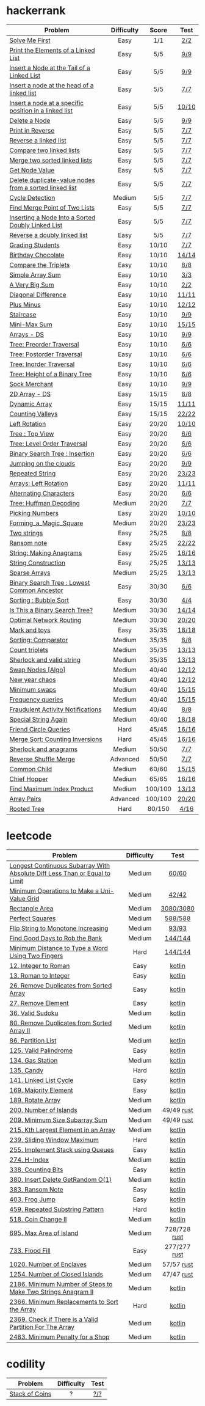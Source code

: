 # hackerrank

| Problem                                                                                                                                                | Difficulty |  Score  |                                                                                Test                                                                                |
|--------------------------------------------------------------------------------------------------------------------------------------------------------|:----------:|:-------:|:------------------------------------------------------------------------------------------------------------------------------------------------------------------:|
| [Solve Me First](https://www.hackerrank.com/challenges/solve-me-first)                                                                                 |    Easy    |   1/1   |                           [2/2](https://github.com/thaihuynhxyz/challenges/tree/master/src/hacker_rank/algorithms/warmup/solve_me_first)                           |
| [Print the Elements of a Linked List](https://www.hackerrank.com/challenges/print-the-elements-of-a-linked-list)                                       |    Easy    |   5/5   |           [9/9](https://github.com/thaihuynhxyz/challenges/tree/master/src/hacker_rank/data_structures/linked_lists/print_the_elements_of_a_linked_list)           |
| [Insert a Node at the Tail of a Linked List](https://www.hackerrank.com/challenges/insert-a-node-at-the-tail-of-a-linked-list)                         |    Easy    |   5/5   |       [9/9](https://github.com/thaihuynhxyz/challenges/tree/master/src/hacker_rank/data_structures/linked_lists/insert_a_node_at_the_tail_of_a_linked_list)        |
| [Insert a node at the head of a linked list](https://www.hackerrank.com/challenges/insert-a-node-at-the-head-of-a-linked-list)                         |    Easy    |   5/5   |       [7/7](https://github.com/thaihuynhxyz/challenges/tree/master/src/hacker_rank/data_structures/linked_lists/insert_a_node_at_the_head_of_a_linked_list)        |
| [Insert a node at a specific position in a linked list](https://hackerrank.com/challenges/insert-a-node-at-a-specific-position-in-a-linked-list)       |    Easy    |   5/5   | [10/10](https://github.com/thaihuynhxyz/challenges/tree/master/src/hacker_rank/data_structures/linked_lists/insert_a_node_at_a_specific_position_in_a_linked_list) |
| [Delete a Node](https://hackerrank.com/challenges/delete-a-node-from-a-linked-list)                                                                    |    Easy    |   5/5   |                      [9/9](https://github.com/thaihuynhxyz/challenges/tree/master/src/hacker_rank/data_structures/linked_lists/delete_a_node)                      |
| [Print in Reverse](https://www.hackerrank.com/challenges/print-the-elements-of-a-linked-list-in-reverse)                                               |    Easy    |   5/5   |                    [7/7](https://github.com/thaihuynhxyz/challenges/tree/master/src/hacker_rank/data_structures/linked_lists/print_in_reverse)                     |
| [Reverse a linked list](https://www.hackerrank.com/challenges/reverse-a-linked-list)                                                                   |    Easy    |   5/5   |                  [7/7](https://github.com/thaihuynhxyz/challenges/tree/master/src/hacker_rank/data_structures/linked_lists/reverse_a_linked_list)                  |
| [Compare two linked lists](https://www.hackerrank.com/challenges/compare-two-linked-lists)                                                             |    Easy    |   5/5   |                [7/7](https://github.com/thaihuynhxyz/challenges/tree/master/src/hacker_rank/data_structures/linked_lists/compare_two_linked_lists)                 |
| [Merge two sorted linked lists](https://www.hackerrank.com/challenges/merge-two-sorted-linked-lists)                                                   |    Easy    |   5/5   |              [7/7](https://github.com/thaihuynhxyz/challenges/tree/master/src/hacker_rank/data_structures/linked_lists/merge_two_sorted_linked_lists)              |
| [Get Node Value](https://www.hackerrank.com/challenges/get-the-value-of-the-node-at-a-specific-position-from-the-tail)                                 |    Easy    |   5/5   |                     [7/7](https://github.com/thaihuynhxyz/challenges/tree/master/src/hacker_rank/data_structures/linked_lists/get_node_value)                      |
| [Delete duplicate-value nodes from a sorted linked list](https://www.hackerrank.com/challenges/delete-duplicate-value-nodes-from-a-sorted-linked-list) |    Easy    |   5/5   | [7/7](https://github.com/thaihuynhxyz/challenges/tree/master/src/hacker_rank/data_structures/linked_lists/delete_duplicate_value_nodes_from_a_sorted_linked_list)  |
| [Cycle Detection](https://www.hackerrank.com/challenges/detect-whether-a-linked-list-contains-a-cycle)                                                 |   Medium   |   5/5   |                     [7/7](https://github.com/thaihuynhxyz/challenges/tree/master/src/hacker_rank/data_structures/linked_lists/cycle_detection)                     |
| [Find Merge Point of Two Lists](https://www.hackerrank.com/challenges/find-the-merge-point-of-two-joined-linked-lists)                                 |    Easy    |   5/5   |              [7/7](https://github.com/thaihuynhxyz/challenges/tree/master/src/hacker_rank/data_structures/linked_lists/find_merge_point_of_two_lists)              |
| [Inserting a Node Into a Sorted Doubly Linked List](https://www.hackerrank.com/challenges/insert-a-node-into-a-sorted-doubly-linked-list)              |    Easy    |   5/5   |    [7/7](https://github.com/thaihuynhxyz/challenges/tree/master/src/hacker_rank/data_structures/linked_lists/inserting_a_node_into_a_sorted_doubly_linked_list)    |
| [Reverse a doubly linked list](https://www.hackerrank.com/challenges/reverse-a-doubly-linked-list)                                                     |    Easy    |   5/5   |              [7/7](https://github.com/thaihuynhxyz/challenges/tree/master/src/hacker_rank/data_structures/linked_lists/reverse_a_doubly_linked_list)               |
| [Grading Students](https://www.hackerrank.com/challenges/grading)                                                                                      |    Easy    |  10/10  |                      [7/7](https://github.com/thaihuynhxyz/challenges/tree/master/src/hacker_rank/algorithms/implementation/grading_students)                      |
| [Birthday Chocolate](https://www.hackerrank.com/challenges/the-birthday-bar)                                                                           |    Easy    |  10/10  |                    [14/14](https://github.com/thaihuynhxyz/challenges/tree/master/src/hacker_rank/algorithms/implementation/birthday_chocolate)                    |
| [Compare the Triplets](https://www.hackerrank.com/challenges/compare-the-triplets)                                                                     |    Easy    |  10/10  |                        [8/8](https://github.com/thaihuynhxyz/challenges/tree/master/src/hacker_rank/algorithms/warmup/compare_the_triplets)                        |
| [Simple Array Sum](https://www.hackerrank.com/challenges/simple-array-sum)                                                                             |    Easy    |  10/10  |                          [3/3](https://github.com/thaihuynhxyz/challenges/tree/master/src/hacker_rank/algorithms/warmup/simple_array_sum)                          |
| [A Very Big Sum](https://www.hackerrank.com/challenges/a-very-big-sum)                                                                                 |    Easy    |  10/10  |                           [2/2](https://github.com/thaihuynhxyz/challenges/tree/master/src/hacker_rank/algorithms/warmup/a_very_big_sum)                           |
| [Diagonal Difference](https://www.hackerrank.com/challenges/diagonal-difference)                                                                       |    Easy    |  10/10  |                       [11/11](https://github.com/thaihuynhxyz/challenges/tree/master/src/hacker_rank/algorithms/warmup/diagonal_difference)                        |
| [Plus Minus](https://www.hackerrank.com/challenges/plus-minus)                                                                                         |    Easy    |  10/10  |                            [12/12](https://github.com/thaihuynhxyz/challenges/tree/master/src/hacker_rank/algorithms/warmup/plus_minus)                            |
| [Staircase](https://www.hackerrank.com/challenges/staircase)                                                                                           |    Easy    |  10/10  |                             [9/9](https://github.com/thaihuynhxyz/challenges/tree/master/src/hacker_rank/algorithms/warmup/staircase)                              |
| [Mini-Max Sum](https://www.hackerrank.com/challenges/mini-max-sum)                                                                                     |    Easy    |  10/10  |                           [15/15](https://github.com/thaihuynhxyz/challenges/tree/master/src/hacker_rank/algorithms/warmup/mini_max_sum)                           |
| [Arrays - DS](https://www.hackerrank.com/challenges/arrays-ds)                                                                                         |    Easy    |  10/10  |                           [9/9](https://github.com/thaihuynhxyz/challenges/tree/master/src/hacker_rank/data_structures/arrays/arrays_ds)                           |
| [Tree: Preorder Traversal](https://www.hackerrank.com/challenges/tree-preorder-traversal)                                                              |    Easy    |  10/10  |                     [6/6](https://github.com/thaihuynhxyz/challenges/tree/master/src/hacker_rank/data_structures/tree/tree_preorder_traversal)                     |
| [Tree: Postorder Traversal](https://www.hackerrank.com/challenges/tree-postorder-traversal)                                                            |    Easy    |  10/10  |                    [6/6](https://github.com/thaihuynhxyz/challenges/tree/master/src/hacker_rank/data_structures/tree/tree_postorder_traversal)                     |
| [Tree: Inorder Traversal](https://www.hackerrank.com/challenges/tree-inorder-traversal)                                                                |    Easy    |  10/10  |                     [6/6](https://github.com/thaihuynhxyz/challenges/tree/master/src/hacker_rank/data_structures/tree/tree_inorder_traversal)                      |
| [Tree: Height of a Binary Tree](https://www.hackerrank.com/challenges/tree-height-of-a-binary-tree)                                                    |    Easy    |  10/10  |                  [6/6](https://github.com/thaihuynhxyz/challenges/tree/master/src/hacker_rank/data_structures/tree/tree_height_of_a_binary_tree)                   |
| [Sock Merchant](https://www.hackerrank.com/challenges/sock-merchant)                                                                                   |    Easy    |  10/10  |                                    [9/9](https://github.com/thaihuynhxyz/challenges/tree/master/src/hacker_rank/sock_merchant)                                     |
| [2D Array - DS](https://www.hackerrank.com/challenges/2d-array)                                                                                        |    Easy    |  15/15  |                          [8/8](https://github.com/thaihuynhxyz/challenges/tree/master/src/hacker_rank/data_structures/arrays/2d_array_ds)                          |
| [Dynamic Array](https://www.hackerrank.com/challenges/dynamic-array)                                                                                   |    Easy    |  15/15  |                        [11/11](https://github.com/thaihuynhxyz/challenges/tree/master/src/hacker_rank/data_structures/arrays/dynamic_array)                        |
| [Counting Valleys](https://www.hackerrank.com/challenges/counting-valleys)                                                                             |    Easy    |  15/15  |                        [22/22](https://github.com/thaihuynhxyz/challenges/tree/master/src/hacker_rank/data_structures/arrays/dynamic_array)                        |
| [Left Rotation](https://www.hackerrank.com/challenges/array-left-rotation)                                                                             |    Easy    |  20/20  |                                  [10/10](https://github.com/thaihuynhxyz/challenges/tree/master/src/hacker_rank/counting_valleys)                                  |
| [Tree : Top View](https://www.hackerrank.com/challenges/tree-top-view)                                                                                 |    Easy    |  20/20  |                          [6/6](https://github.com/thaihuynhxyz/challenges/tree/master/src/hacker_rank/data_structures/tree/tree_top_view)                          |
| [Tree: Level Order Traversal](https://www.hackerrank.com/challenges/tree-level-order-traversal)                                                        |    Easy    |  20/20  |                   [6/6](https://github.com/thaihuynhxyz/challenges/tree/master/src/hacker_rank/data_structures/tree/tree_level_order_traversal)                    |
| [Binary Search Tree : Insertion](https://www.hackerrank.com/challenges/binary-search-tree-insertion)                                                   |    Easy    |  20/20  |                  [6/6](https://github.com/thaihuynhxyz/challenges/tree/master/src/hacker_rank/data_structures/tree/binary_search_tree_insertion)                   |
| [Jumping on the clouds](https://www.hackerrank.com/challenges/jumping-on-the-clouds)                                                                   |    Easy    |  20/20  |                                [9/9](https://github.com/thaihuynhxyz/challenges/tree/master/src/hacker_rank/jumping_on_the_clouds)                                 |
| [Repeated String](https://www.hackerrank.com/challenges/repeated-string)                                                                               |    Easy    |  20/20  |                                  [23/23](https://github.com/thaihuynhxyz/challenges/tree/master/src/hacker_rank/repeated_string)                                   |
| [Arrays: Left Rotation](https://www.hackerrank.com/challenges/ctci-array-left-rotation)                                                                |    Easy    |  20/20  |                                [11/11](https://github.com/thaihuynhxyz/challenges/tree/master/src/hacker_rank/array_left_rotation)                                 |
| [Alternating Characters](https://www.hackerrank.com/challenges/alternating-characters)                                                                 |    Easy    |  20/20  |                       [6/6](https://github.com/thaihuynhxyz/challenges/tree/master/src/hacker_rank/interview/strings/alternating_characters)                       |
| [Tree: Huffman Decoding](https://www.hackerrank.com/challenges/tree-huffman-decoding)                                                                  |   Medium   |  20/20  |                      [7/7](https://github.com/thaihuynhxyz/challenges/tree/master/src/hacker_rank/data_structures/tree/tree_huffman_decoding)                      |
| [Picking Numbers](https://www.hackerrank.com/challenges/picking-numbers/problem)                                                                       |    Easy    |  20/20  |                     [10/10](https://github.com/thaihuynhxyz/challenges/tree/master/src/hacker_rank/algorithms/implementation/picking_numbers)                      |
| [Forming_a_Magic_Square](https://www.hackerrank.com/challenges/magic-square-forming/problem)                                                           |   Medium   |  20/20  |                  [23/23](https://github.com/thaihuynhxyz/challenges/tree/master/src/hacker_rank/algorithms/implementation/forming_a_magic_square)                  |
| [Two strings](https://www.hackerrank.com/challenges/two-strings)                                                                                       |    Easy    |  25/25  |                                     [8/8](https://github.com/thaihuynhxyz/challenges/tree/master/src/hacker_rank/two_strings)                                      |
| [Ransom note](https://www.hackerrank.com/challenges/ctci-ransom-note)                                                                                  |    Easy    |  25/25  |                                    [22/22](https://github.com/thaihuynhxyz/challenges/tree/master/src/hacker_rank/ransom_note)                                     |
| [String: Making Anagrams](https://www.hackerrank.com/challenges/ctci-making-anagrams)                                                                  |    Easy    |  25/25  |                         [16/16](https://github.com/thaihuynhxyz/challenges/tree/master/src/hacker_rank/interview/strings/making_anagrams)                          |
| [String Construction](https://www.hackerrank.com/challenges/string-construction)                                                                       |    Easy    |  25/25  |                       [13/13](https://github.com/thaihuynhxyz/challenges/tree/master/src/hacker_rank/algorithms/strings/string_construction)                       |
| [Sparse Arrays](https://www.hackerrank.com/challenges/sparse-arrays)                                                                                   |   Medium   |  25/25  |                        [13/13](https://github.com/thaihuynhxyz/challenges/tree/master/src/hacker_rank/data_structures/arrays/sparse_arrays)                        |
| [Binary Search Tree : Lowest Common Ancestor](https://www.hackerrank.com/challenges/binary-search-tree-lowest-common-ancestor)                         |    Easy    |  30/30  |            [6/6](https://github.com/thaihuynhxyz/challenges/tree/master/src/hacker_rank/data_structures/tree/binary_search_tree_lowest_common_ancestor)            |
| [Sorting : Bubble Sort](https://www.hackerrank.com/challenges/ctci-bubble-sort)                                                                        |    Easy    |  30/30  |                                     [4/4](https://github.com/thaihuynhxyz/challenges/tree/master/src/hacker_rank/bubble_sort)                                      |
| [Is This a Binary Search Tree?](https://www.hackerrank.com/challenges/is-binary-search-tree)                                                           |   Medium   |  30/30  |                 [14/14](https://github.com/thaihuynhxyz/challenges/tree/master/src/hacker_rank/data_structures/tree/is_this_a_binary_search_tree)                  |
| [Optimal Network Routing](https://www.hackerrank.com/contests/hack-the-interview-iv-apac/challenges/optimal-path-1)                                    |   Medium   |  30/30  |                        [20/20](https://github.com/thaihuynhxyz/challenges/tree/master/src/hacker_rank/all_contests/optimal_network_routing)                        |
| [Mark and toys](https://www.hackerrank.com/challenges/mark-and-toys)                                                                                   |    Easy    |  35/35  |                                   [18/18](https://github.com/thaihuynhxyz/challenges/tree/master/src/hacker_rank/mark_and_toys)                                    |
| [Sorting: Comparator](https://www.hackerrank.com/challenges/ctci-comparator-sorting)                                                                   |   Medium   |  35/35  |                                  [8/8](https://github.com/thaihuynhxyz/challenges/tree/master/src/hacker_rank/comparator_sorting)                                  |
| [Count triplets](https://www.hackerrank.com/challenges/count-triplets-1)                                                                               |   Medium   |  35/35  |                                   [13/13](https://github.com/thaihuynhxyz/challenges/tree/master/src/hacker_rank/count_triplets)                                   |
| [Sherlock and valid string](https://www.hackerrank.com/challenges/sherlock-and-valid-string)                                                           |   Medium   |  35/35  |                    [13/13](https://github.com/thaihuynhxyz/challenges/tree/master/src/hacker_rank/interview/strings/sherlock_and_valid_string)                     |
| [Swap Nodes [Algo]](https://www.hackerrank.com/challenges/swap-nodes-algo)                                                                             |   Medium   |  40/40  |                        [12/12](https://github.com/thaihuynhxyz/challenges/tree/master/src/hacker_rank/data_structures/tree/swap_nodes_algo)                        |
| [New year chaos](https://www.hackerrank.com/challenges/new-year-chaos)                                                                                 |   Medium   |  40/40  |                                   [12/12](https://github.com/thaihuynhxyz/challenges/tree/master/src/hacker_rank/new_year_chaos)                                   |
| [Minimum swaps](https://www.hackerrank.com/challenges/minimum-swaps-2)                                                                                 |   Medium   |  40/40  |                                   [15/15](https://github.com/thaihuynhxyz/challenges/tree/master/src/hacker_rank/minimum_swaps)                                    |
| [Frequency queries](https://www.hackerrank.com/challenges/frequency-queries)                                                                           |   Medium   |  40/40  |                                 [15/15](https://github.com/thaihuynhxyz/challenges/tree/master/src/hacker_rank/frequency_queries)                                  |
| [Fraudulent Activity Notifications](https://www.hackerrank.com/challenges/fraudulent-activity-notifications)                                           |   Medium   |  40/40  |                          [8/8](https://github.com/thaihuynhxyz/challenges/tree/master/src/hacker_rank/fraudulent_activity_notifications)                           |
| [Special String Again](https://www.hackerrank.com/challenges/special-palindrome-again)                                                                 |   Medium   |  40/40  |                     [18/18](https://github.com/thaihuynhxyz/challenges/tree/master/src/hacker_rank/interview/strings/special_palindrome_again)                     |
| [Friend Circle Queries](https://www.hackerrank.com/challenges/friend-circle-queries)                                                                   |    Hard    |  45/45  |                               [16/16](https://github.com/thaihuynhxyz/challenges/tree/master/src/hacker_rank/friend_circle_queries)                                |
| [Merge Sort: Counting Inversions](https://www.hackerrank.com/challenges/ctci-merge-sort)                                                               |    Hard    |  45/45  |                           [16/16](https://github.com/thaihuynhxyz/challenges/tree/master/src/hacker_rank/merge_sort_counting_inversions)                           |
| [Sherlock and anagrams](https://www.hackerrank.com/challenges/sherlock-and-anagrams)                                                                   |   Medium   |  50/50  |                                [7/7](https://github.com/thaihuynhxyz/challenges/tree/master/src/hacker_rank/sherlock_and_anagrams)                                 |
| [Reverse Shuffle Merge](https://www.hackerrank.com/challenges/reverse-shuffle-merge)                                                                   |  Advanced  |  50/50  |                        [7/7](https://github.com/thaihuynhxyz/challenges/tree/master/src/hacker_rank/interview/greedy/reverse_shuffle_merge)                        |
| [Common Child](https://www.hackerrank.com/challenges/common-child)                                                                                     |   Medium   |  60/60  |                           [15/15](https://github.com/thaihuynhxyz/challenges/tree/master/src/hacker_rank/interview/strings/common_child)                           |
| [Chief Hopper](https://www.hackerrank.com/challenges/chief-hopper)                                                                                     |   Medium   |  65/65  |                           [16/16](https://github.com/thaihuynhxyz/challenges/tree/master/src/hacker_rank/algorithms/greed/chief_hopper)                            |
| [Find Maximum Index Product](https://www.hackerrank.com/challenges/find-maximum-index-product)                                                         |   Medium   | 100/100 |                [13/13](https://github.com/thaihuynhxyz/challenges/tree/master/src/hacker_rank/data_structures/advanced/find_maximum_index_product)                 |
| [Array Pairs](https://www.hackerrank.com/challenges/array-pairs)                                                                                       |  Advanced  | 100/100 |                          [20/20](https://github.com/thaihuynhxyz/challenges/tree/master/src/hacker_rank/data_structures/tree/array_pairs)                          |
| [Rooted Tree](https://www.hackerrank.com/challenges/rooted-tree)                                                                                       |    Hard    | 80/150  |                        [4/16](https://github.com/thaihuynhxyz/challenges/tree/master/src/hacker_rank/data_structures/advanced/rooted_tree)                         |

# leetcode

| Problem                                                                                                                                                                                 | Difficulty |                                                                           Test                                                                           |
|-----------------------------------------------------------------------------------------------------------------------------------------------------------------------------------------|:----------:|:--------------------------------------------------------------------------------------------------------------------------------------------------------:|
| [Longest Continuous Subarray With Absolute Diff Less Than or Equal to Limit](https://leetcode.com/problems/longest-continuous-subarray-with-absolute-diff-less-than-or-equal-to-limit/) |   Medium   | [60/60](https://github.com/thaihuynhxyz/challenges/tree/master/src/leet_code/longest_continuous_subarray_with_absolute_diff_less_than_or_equal_to_limit) |
| [Minimum Operations to Make a Uni-Value Grid](https://leetcode.com/contest/weekly-contest-262/problems/minimum-operations-to-make-a-uni-value-grid/)                                    |   Medium   |                [42/42](https://github.com/thaihuynhxyz/challenges/tree/master/src/leet_code/minimum_operations_to_make_a_uni_value_grid)                 |
| [Rectangle Area](https://leetcode.com/problems/rectangle-area/)                                                                                                                         |   Medium   |                             [3080/3080](https://github.com/thaihuynhxyz/challenges/tree/master/src/leet_code/rectangle_area)                             |
| [Perfect Squares](https://leetcode.com/problems/perfect-squares/)                                                                                                                       |   Medium   |                             [588/588](https://github.com/thaihuynhxyz/challenges/tree/master/src/leet_code/perfect_squares)                              |
| [Flip String to Monotone Increasing](https://leetcode.com/problems/flip-string-to-monotone-increasing/)                                                                                 |   Medium   |                     [93/93](https://github.com/thaihuynhxyz/challenges/tree/master/src/leet_code/flip_string_to_monotone_increasing)                     |
| [Find Good Days to Rob the Bank](https://leetcode.com/problems/find-good-days-to-rob-the-bank/)                                                                                         |   Medium   |                      [144/144](https://github.com/thaihuynhxyz/challenges/tree/master/src/leet_code/find_good_days_to_rob_the_bank)                      |
| [Minimum Distance to Type a Word Using Two Fingers](https://leetcode.com/problems/minimum-distance-to-type-a-word-using-two-fingers)                                                    |    Hard    |            [144/144](https://github.com/thaihuynhxyz/challenges/tree/master/src/leet_code/minimum_distance_to_type_a_word_using_two_fingers)             |
| [12. Integer to Roman](https://leetcode.com/problems/integer-to-roman)                                                                                                                  |    Easy    |                        [kotlin](https://github.com/thaihuynhxyz/challenges/tree/master/src/leet_code/kotlin_12_integer_to_roman)                         |
| [13. Roman to Integer](https://leetcode.com/problems/roman-to-integer)                                                                                                                  |    Easy    |                        [kotlin](https://github.com/thaihuynhxyz/challenges/tree/master/src/leet_code/kotlin_13_roman_to_integer)                         |
| [26. Remove Duplicates from Sorted Array](https://leetcode.com/problems/remove-duplicates-from-sorted-array)                                                                            |    Easy    |               [kotlin](https://github.com/thaihuynhxyz/challenges/tree/master/src/leet_code/kotlin_26_remove_duplicates_from_sorted_array)               |
| [27. Remove Element](https://leetcode.com/problems/remove-element)                                                                                                                      |    Easy    |                         [kotlin](https://github.com/thaihuynhxyz/challenges/tree/master/src/leet_code/kotlin_27_remove_element)                          |
| [36. Valid Sudoku](https://leetcode.com/problems/valid-sudoku)                                                                                                                          |   Medium   |                          [kotlin](https://github.com/thaihuynhxyz/challenges/tree/master/src/leet_code/kotlin_36_valid_sudoku)                           |
| [80. Remove Duplicates from Sorted Array II](https://leetcode.com/problems/remove-duplicates-from-sorted-array-ii)                                                                      |   Medium   |             [kotlin](https://github.com/thaihuynhxyz/challenges/tree/master/src/leet_code/kotlin_80_remove_duplicates_from_sorted_array_ii)              |
| [86. Partition List](https://leetcode.com/problems/partition-list)                                                                                                                      |   Medium   |                         [kotlin](https://github.com/thaihuynhxyz/challenges/tree/master/src/leet_code/kotlin_86_partition_list)                          |
| [125. Valid Palindrome](https://leetcode.com/problems/valid-palindrome)                                                                                                                 |    Easy    |                        [kotlin](https://github.com/thaihuynhxyz/challenges/tree/master/src/leet_code/kotlin_125_valid_palindrome)                        |
| [134. Gas Station](https://leetcode.com/problems/gas-station)                                                                                                                           |   Medium   |                          [kotlin](https://github.com/thaihuynhxyz/challenges/tree/master/src/leet_code/kotlin_134_gas_station)                           |
| [135. Candy](https://leetcode.com/problems/candy)                                                                                                                                       |    Hard    |                             [kotlin](https://github.com/thaihuynhxyz/challenges/tree/master/src/leet_code/kotlin_135_candy)                              |
| [141. Linked List Cycle](https://leetcode.com/problems/linked-list-cycle)                                                                                                               |    Easy    |                       [kotlin](https://github.com/thaihuynhxyz/challenges/tree/master/src/leet_code/kotlin_141_linked_list_cycle)                        |
| [169. Majority Element](https://leetcode.com/problems/majority-element)                                                                                                                 |    Easy    |                        [kotlin](https://github.com/thaihuynhxyz/challenges/tree/master/src/leet_code/kotlin_169_majority_element)                        |
| [189. Rotate Array](https://leetcode.com/problems/rotate-array)                                                                                                                         |   Medium   |                          [kotlin](https://github.com/thaihuynhxyz/challenges/tree/master/src/leet_code/kotlin_189_rotate_array)                          |
| [200. Number of Islands](https://leetcode.com/problems/number-of-islands)                                                                                                               |   Medium   |                       49/49 [rust](https://github.com/thaihuynhxyz/challenges/tree/master/src/leet_code/rust200_number_of_islands)                       |
| [209. Minimum Size Subarray Sum](https://leetcode.com/problems/minimum-size-subarray-sum)                                                                                               |   Medium   |                 49/49 [rust](https://github.com/thaihuynhxyz/challenges/tree/master/src/leet_code/kotlin_209_minimum_size_subarray_sum)                  |
| [215. Kth Largest Element in an Array](https://leetcode.com/problems/kth-largest-element-in-an-array)                                                                                   |   Medium   |                             [kotlin](https://github.com/thaihuynhxyz/challenges/tree/master/src/leet_code/find_kth_largest)                              |
| [239. Sliding Window Maximum](https://leetcode.com/problems/sliding-window-maximum)                                                                                                     |    Hard    |                     [kotlin](https://github.com/thaihuynhxyz/challenges/tree/master/src/leet_code/kotlin_239_sliding_window_maximum)                     |
| [255. Implement Stack using Queues](https://leetcode.com/problems/implement-stack-using-queues)                                                                                         |    Easy    |                  [kotlin](https://github.com/thaihuynhxyz/challenges/tree/master/src/leet_code/kotlin_255_implement_stack_using_queues)                  |
| [274. H-Index](https://leetcode.com/problems/h-index)                                                                                                                                   |   Medium   |                            [kotlin](https://github.com/thaihuynhxyz/challenges/tree/master/src/leet_code/kotlin_274_h_index)                             |
| [338. Counting Bits](https://leetcode.com/problems/counting-bits)                                                                                                                       |    Easy    |                         [kotlin](https://github.com/thaihuynhxyz/challenges/tree/master/src/leet_code/kotlin_338_counting_bits)                          |
| [380. Insert Delete GetRandom O(1)](https://leetcode.com/problems/insert-delete-getrandom-o1)                                                                                           |   Medium   |                   [kotlin](https://github.com/thaihuynhxyz/challenges/tree/master/src/leet_code/kotlin_380_insert_delete_getrandom_o1)                   |
| [383. Ransom Note](https://leetcode.com/problems/ransom-note)                                                                                                                           |    Easy    |                          [kotlin](https://github.com/thaihuynhxyz/challenges/tree/master/src/leet_code/kotlin_383_ransom_note)                           |
| [403. Frog Jump](https://leetcode.com/problems/frog-jump)                                                                                                                               |    Easy    |                   [kotlin](https://github.com/thaihuynhxyz/challenges/tree/master/src/leet_code/kotlin_459_repeated_substring_pattern)                   |
| [459. Repeated Substring Pattern](https://leetcode.com/problems/repeated-substring-pattern)                                                                                             |    Hard    |                           [kotlin](https://github.com/thaihuynhxyz/challenges/tree/master/src/leet_code/kotlin_403_frog_jump)                            |
| [518. Coin Change II](https://leetcode.com/problems/coin-change-ii)                                                                                                                     |   Medium   |                              [kotlin](https://github.com/thaihuynhxyz/challenges/tree/master/src/leet_code/coin_change_ii)                               |
| [695. Max Area of Island](https://leetcode.com/problems/max-area-of-island)                                                                                                             |   Medium   |                     728/728 [rust](https://github.com/thaihuynhxyz/challenges/tree/master/src/leet_code/rust695_max_area_of_island)                      |
| [733. Flood Fill](https://leetcode.com/problems/flood-fill)                                                                                                                             |    Easy    |                         277/277 [rust](https://github.com/thaihuynhxyz/challenges/tree/master/src/leet_code/rust733_flood_fill)                          |
| [1020. Number of Enclaves](https://leetcode.com/problems/number-of-enclaves)                                                                                                            |   Medium   |                      57/57 [rust](https://github.com/thaihuynhxyz/challenges/tree/master/src/leet_code/rust1020_number_of_enclaves)                      |
| [1254. Number of Closed Islands](https://leetcode.com/problems/number-of-closed-islands)                                                                                                |   Medium   |                   47/47 [rust](https://github.com/thaihuynhxyz/challenges/tree/master/src/leet_code/rust1254_number_of_closed_islands)                   |
| [2186. Minimum Number of Steps to Make Two Strings Anagram II](https://leetcode.com/problems/minimum-number-of-steps-to-make-two-strings-anagram-ii)                                    |   Medium   |    [kotlin](https://github.com/thaihuynhxyz/challenges/tree/master/src/leet_code/kotlin_2186_minimum_number_of_steps_to_make_two_strings_anagram_ii)     |
| [2366. Minimum Replacements to Sort the Array](https://leetcode.com/problems/minimum-replacements-to-sort-the-array)                                                                    |    Hard    |            [kotlin](https://github.com/thaihuynhxyz/challenges/tree/master/src/leet_code/kotlin_2366_minimum_replacements_to_sort_the_array)             |
| [2369. Check if There is a Valid Partition For The Array](https://leetcode.com/problems/check-if-there-is-a-valid-partition-for-the-array)                                              |   Medium   |             [kotlin](https://github.com/thaihuynhxyz/challenges/tree/master/src/leet_code/check_if_there_is_a_valid_partition_for_the_array)             |
| [2483. Minimum Penalty for a Shop](https://leetcode.com/problems/minimum-penalty-for-a-shop)                                                                                            |   Medium   |                  [kotlin](https://github.com/thaihuynhxyz/challenges/tree/master/src/leet_code/kotlin_2483_minimum_penalty_for_a_shop)                   |

# codility

| Problem                                                                            | Difficulty |                                                 Test                                                 |
|------------------------------------------------------------------------------------|:----------:|:----------------------------------------------------------------------------------------------------:|
| [Stack of Coins](https://app.codility.com/programmers/challenges/spooktober_2021/) |     ?      | [?/?](https://github.com/thaihuynhxyz/challenges/tree/master/src/codility/spooktober/stack_of_coins) |